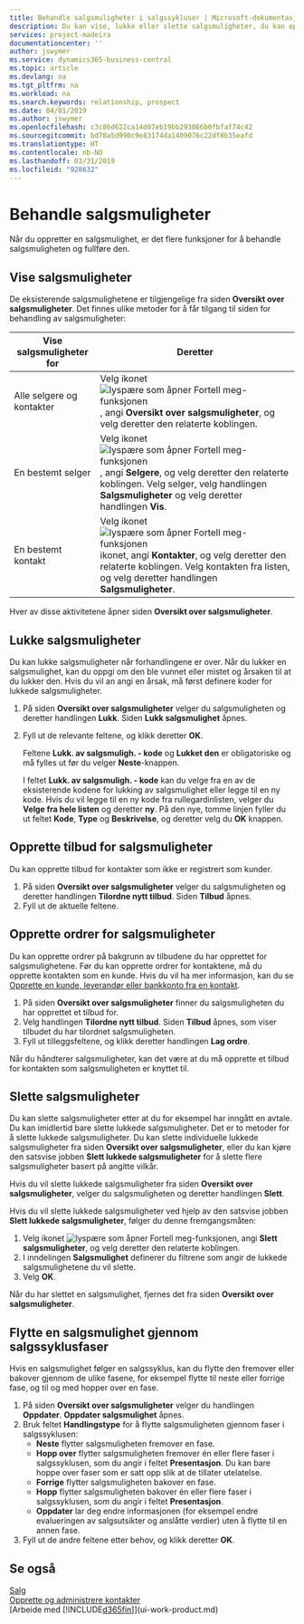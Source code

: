 ```yaml
---
title: Behandle salgsmuligheter i salgssykluser | Microsoft-dokumentasjon
description: Du kan vise, lukke eller slette salgsmuligheter, du kan opprette tilbud og ordrer for salgsmuligheter, og du kan flytte en salgsmulighet gjennom fasene i en salgssyklus.
services: project-madeira
documentationcenter: ''
author: jswymer
ms.service: dynamics365-business-central
ms.topic: article
ms.devlang: na
ms.tgt_pltfrm: na
ms.workload: na
ms.search.keywords: relationship, prospect
ms.date: 04/01/2019
ms.author: jswymer
ms.openlocfilehash: c3c86d622ca14d07eb19bb293066b0fbfaf74c42
ms.sourcegitcommit: bd78a5d990c9e83174da1409076c22df8b35eafd
ms.translationtype: HT
ms.contentlocale: nb-NO
ms.lasthandoff: 03/31/2019
ms.locfileid: "928632"
---
```

# <a name="process-sales-opportunities"></a>Behandle salgsmuligheter
Når du oppretter en salgsmulighet, er det flere funksjoner for å behandle salgsmuligheten og fullføre den.

## <a name="to-view-opportunities"></a>Vise salgsmuligheter
De eksisterende salgsmulighetene er tilgjengelige fra siden **Oversikt over salgsmuligheter**. Det finnes ulike metoder for å får tilgang til siden for behandling av salgsmuligheter:

| Vise salgsmuligheter for | Deretter |
| --- | --- |
| Alle selgere og kontakter |Velg ikonet ![lyspære som åpner Fortell meg-funksjonen](media/ui-search/search_small.png "Fortell hva du vil gjøre"), angi **Oversikt over salgsmuligheter**, og velg deretter den relaterte koblingen. |
| En bestemt selger |Velg ikonet ![lyspære som åpner Fortell meg-funksjonen](media/ui-search/search_small.png "Fortell hva du vil gjøre"), angi **Selgere**, og velg deretter den relaterte koblingen. Velg selger, velg handlingen **Salgsmuligheter** og velg deretter handlingen **Vis**. |
| En bestemt kontakt |Velg ikonet ![lyspære som åpner Fortell meg-funksjonen](media/ui-search/search_small.png "Fortell hva du vil gjøre") ikonet, angi **Kontakter**, og velg deretter den relaterte koblingen. Velg kontakten fra listen, og velg deretter handlingen **Salgsmuligheter**. |

Hver av disse aktivitetene åpner siden **Oversikt over salgsmuligheter**.

## <a name="to-close-opportunities"></a>Lukke salgsmuligheter
Du kan lukke salgsmuligheter når forhandlingene er over. Når du lukker en salgsmulighet, kan du oppgi om den ble vunnet eller mistet og årsaken til at du lukker den. Hvis du vil an angi en årsak, må først definere koder for lukkede salgsmuligheter.

1. På siden **Oversikt over salgsmuligheter** velger du salgsmuligheten og deretter handlingen **Lukk**. Siden **Lukk salgsmulighet** åpnes.
2. Fyll ut de relevante feltene, og klikk deretter **OK**.

   Feltene **Lukk. av salgsmuligh. - kode** og **Lukket den** er obligatoriske og må fylles ut før du velger **Neste**-knappen.

   I feltet **Lukk. av salgsmuligh. - kode** kan du velge fra en av de eksisterende kodene for lukking av salgsmulighet eller legge til en ny kode. Hvis du vil legge til en ny kode fra rullegardinlisten, velger du **Velge fra hele listen** og deretter **ny**. På den nye, tomme linjen fyller du ut feltet **Kode**, **Type** og **Beskrivelse**, og deretter velg du **OK** knappen.

## <a name="to-create-quotes-for-opportunities"></a>Opprette tilbud for salgsmuligheter
Du kan opprette tilbud for kontakter som ikke er registrert som kunder.

1. På siden **Oversikt over salgsmuligheter** velger du salgsmuligheten og deretter handlingen **Tilordne nytt tilbud**. Siden **Tilbud** åpnes.
2. Fyll ut de aktuelle feltene.

## <a name="to-create-sales-orders-for-opportunities"></a>Opprette ordrer for salgsmuligheter
Du kan opprette ordrer på bakgrunn av tilbudene du har opprettet for salgsmulighetene. Før du kan opprette ordrer for kontaktene, må du opprette kontakten som en kunde. Hvis du vil ha mer informasjon, kan du se [Opprette en kunde, leverandør eller bankkonto fra en kontakt](marketing-how-create-contacts-new-customers-vendors-bank-accounts.md).

1. På siden **Oversikt over salgsmuligheter** finner du salgsmuligheten du har opprettet et tilbud for.
2. Velg handlingen **Tilordne nytt tilbud**. Siden **Tilbud** åpnes, som viser tilbudet du har tilordnet salgsmuligheten.
3. Fyll ut tilleggsfeltene, og klikk deretter handlingen **Lag ordre**.

Når du håndterer salgsmuligheter, kan det være at du må opprette et tilbud for kontakten som salgsmuligheten er knyttet til.

## <a name="to-delete-opportunities"></a>Slette salgsmuligheter
Du kan slette salgsmuligheter etter at du for eksempel har inngått en avtale. Du kan imidlertid bare slette lukkede salgsmuligheter. Det er to metoder for å slette lukkede salgsmuligheter. Du kan slette individuelle lukkede salgsmuligheter fra siden **Oversikt over salgsmuligheter**, eller du kan kjøre den satsvise jobben **Slett lukkede salgsmuligheter** for å slette flere salgsmuligheter basert på angitte vilkår.

Hvis du vil slette lukkede salgsmuligheter fra siden **Oversikt over salgsmuligheter**, velger du salgsmuligheten og deretter handlingen **Slett**.

Hvis du vil slette lukkede salgsmuligheter ved hjelp av den satsvise jobben **Slett lukkede salgsmuligheter**, følger du denne fremgangsmåten:

1. Velg ikonet ![lyspære som åpner Fortell meg-funksjonen](media/ui-search/search_small.png "Fortell hva du vil gjøre"), angi **Slett salgsmuligheter**, og velg deretter den relaterte koblingen.
2. I inndelingen **Salgsmulighet** definerer du filtrene som angir de lukkede salgsmulighetene du vil slette.
3. Velg **OK**.

Når du har slettet en salgsmulighet, fjernes det fra siden **Oversikt over salgsmuligheter**.

## <a name="to-move-an-opportunity-through-sales-cycle-stages"></a>Flytte en salgsmulighet gjennom salgssyklusfaser
Hvis en salgsmulighet følger en salgssyklus, kan du flytte den fremover eller bakover gjennom de ulike fasene, for eksempel flytte til neste eller forrige fase, og til og med hopper over en fase.

1. På siden **Oversikt over salgsmuligheter** velger du handlingen **Oppdater**. **Oppdater salgsmulighet** åpnes.
2. Bruk feltet **Handlingstype** for å flytte salgsmuligheten gjennom faser i salgssyklusen:
   * **Neste** flytter salgsmuligheten fremover en fase.
   * **Hopp over** flytter salgsmuligheten fremover én eller flere faser i salgssyklusen, som du angir i feltet **Presentasjon**. Du kan bare hoppe over faser som er satt opp slik at de tillater utelatelse.
   * **Forrige** flytter salgsmuligheten bakover en fase.
   * **Hopp** flytter salgsmuligheten bakover én eller flere faser i salgssyklusen, som du angir i feltet **Presentasjon**.
   * **Oppdater** lar deg endre informasjonen (for eksempel endre evalueringen av salgsutsikter og anslåtte verdier) uten å flytte til en annen fase.
3. Fyll ut de andre feltene etter behov, og klikk deretter **OK**.

## <a name="see-also"></a>Se også
[Salg](sales-manage-sales.md)  
[Opprette og administrere kontakter](marketing-contacts.md)  
[Arbeide med [!INCLUDE[d365fin](includes/d365fin_md.md)]](ui-work-product.md)
